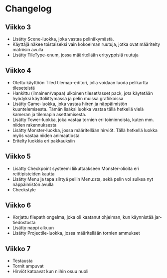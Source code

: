 # Changelog
## Viikko 3
- Lisätty Scene-luokka, joka vastaa pelinäkymästä.
- Käyttäjä näkee toistaiseksi vain kokoelman ruutuja, jotka ovat määritelty matriisin avulla
- Lisätty TileType-enum, jossa määritellään erityyppisiä ruutuja


## Viikko 4
- Otettu käyttöön Tiled tilemap-editori, jolla voidaan luoda pelikartta tileseteistä
- Hankittu (ilmainen/vapaa) ulkoinen tileset/asset pack, jota käytetään hyödyksi käyttöliittymässä ja pelin muissa grafiikoissa
- Lisätty Game-luokka, joka vastaa hiiren ja näppäimistön kuuntelemisesta. Tämän lisäksi luokka vastaa tällä hetkellä vielä kameran ja tilemapin asettamisesta.
- Lisätty Tower-luokka, joka vastaa tornien eri toiminnoista, kuten mm. niiden rakennuksesta
- Lisätty Monster-luokka, jossa määritellään hirviöt. Tällä hetkellä luokka myös vastaa niiden animaatiosta
- Eritelty luokkia eri pakkauksiin


## Viikko 5
- Lisätty Checkpoint systeemi liikuttaakseen Monster-olioita eri reittipisteiden kautta
- Lisätty Menu ja tapa siirtyä peliin Menu:sta, sekä pelin voi sulkea nyt näppäimistön avulla
- Checkstyle

## Viikko 6
- Korjattu filepath ongelma, joka oli kaatanut ohjelman, kun käynnistää jar-tiedostosta
- Lisätty nappi alkuun
- Lisätty Projectile-luokka, jossa määritellään tornien ammukset

## Viikko 7
- Testausta
- Tornit ampuvat
- Hirviöt katoavat kun niihin osuu nuoli

